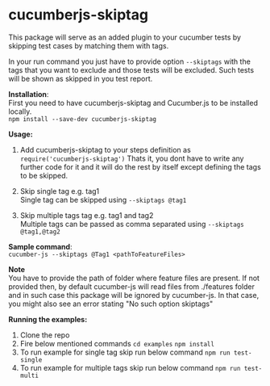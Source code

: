 # cucumberjs-skiptag

This package will serve as an added plugin to your cucumber tests by skipping test cases by matching them with tags.

In your run command you just have to provide option `--skiptags` with the tags that you want to exclude and those tests will be excluded. Such tests will be shown as skipped in you test report.

**Installation**:<br>
First you need to have cucumberjs-skiptag and Cucumber.js to be installed locally.<br>
`npm install --save-dev cucumberjs-skiptag`

**Usage:**
 1. Add cucumberjs-skiptag to your steps definition as `require('cucumberjs-skiptag')` Thats it, you dont have to write any further code for it and it will do the rest by itself except defining the tags to be skipped.
 2. Skip single tag e.g. tag1<br>
	Single tag can be skipped using `--skiptags @tag1`
	
 3. Skip multiple tags tag e.g. tag1 and tag2<br>
	Multiple tags can be passed as comma separated using `--skiptags @tag1,@tag2`

**Sample command**:<br>
	`cucumber-js --skiptags @Tag1 <pathToFeatureFiles>`

**Note**<br>
You have to provide the path of folder where feature files are present. If not provided then, by default cucumber-js will read files from ./features folder and in such case this package will be ignored by cucumber-js. In that case, you might also see an error stating "No such option skiptags"

**Running the examples:**

 1. Clone the repo
 2. Fire below mentioned commands
	 `cd examples`
	 `npm install`
3. To run example for single tag skip run below command
	`npm run test-single`
4. To run example for multiple tags skip run below command
	`npm run test-multi`
 
